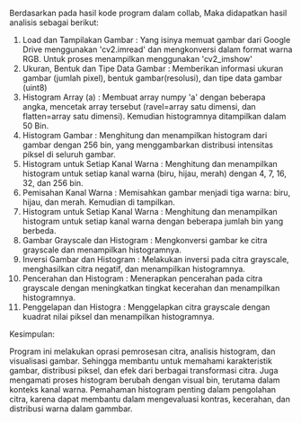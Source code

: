 Berdasarkan pada hasil kode program dalam collab, Maka didapatkan hasil analisis sebagai berikut:
1. Load dan Tampilakan Gambar : 
   Yang isinya memuat gambar dari Google Drive menggunakan 'cv2.imread' dan mengkonversi dalam format warna RGB. Untuk proses menampilkan menggunakan 'cv2_imshow'
2. Ukuran, Bentuk dan Tipe Data Gambar : 
   Memberikan informasi ukuran gambar (jumlah pixel), bentuk gambar(resolusi), dan tipe data gambar (uint8)
3. Histogram Array (a) : 
   Membuat array numpy 'a' dengan beberapa angka, mencetak array tersebut (ravel=array satu dimensi, dan flatten=array satu dimensi). Kemudian histogramnya ditampilkan dalam 50 Bin. 
4. Histogram Gambar : 
   Menghitung dan menampilkan histogram dari gambar dengan 256 bin, yang menggambarkan distribusi intensitas piksel di seluruh gambar. 
5. Histogram untuk Setiap Kanal Warna : 
   Menghitung dan menampilkan histogram untuk setiap kanal warna (biru, hijau, merah) dengan 4, 7, 16, 32, dan 256 bin.
6. Pemisahan Kanal Warna : 
   Memisahkan gambar menjadi tiga warna: biru, hijau, dan merah. Kemudian di tampilkan.
7. Histogram untuk Setiap Kanal Warna : 
   Menghitung dan menampilkan histogram untuk setiap kanal warna dengan beberapa jumlah bin yang berbeda.
8. Gambar Grayscale dan Histogram : 
   Mengkonversi gambar ke citra grayscale dan menampilkan histogramnya.   
9. Inversi Gambar dan Histogram : 
   Melakukan inversi pada citra grayscale, menghasilkan citra negatif, dan menampilkan histogramnya.  
10. Pencerahan dan Histogram : 
   Menerapkan pencerahan pada citra grayscale dengan meningkatkan tingkat kecerahan dan menampilkan histogramnya.
11. Penggelapan dan Histogra : 
   Menggelapkan citra grayscale dengan kuadrat nilai piksel dan menampilkan histogramnya.

Kesimpulan: 

Program ini melakukan oprasi pemrosesan citra, analisis histogram, dan visualisasi gambar. Sehingga membantu untuk memahami karakteristik gambar, distribusi piksel, dan efek dari berbagai transformasi citra. Juga mengamati proses histogram berubah dengan visual bin, terutama dalam konteks kanal warna. Pemahaman histogram penting dalam pengolahan citra, karena dapat membantu dalam mengevaluasi kontras, kecerahan, dan distribusi warna dalam gammbar.
